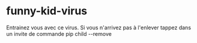 # funny-kid-virus
Entrainez vous avec ce virus. Si vous n'arrivez pas à l'enlever tappez dans un invite de commande pip child --remove
